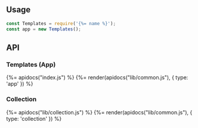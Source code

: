 ## Usage

```js
const Templates = require('{%= name %}');
const app = new Templates();
```

## API 

### Templates (App)

{%= apidocs("index.js") %}
{%= render(apidocs("lib/common.js"), { type: 'app' }) %}

### Collection

{%= apidocs("lib/collection.js") %}
{%= render(apidocs("lib/common.js"), { type: 'collection' }) %}

